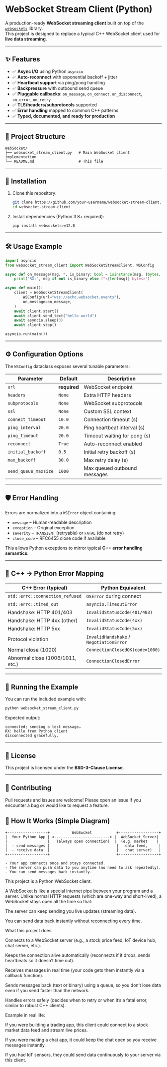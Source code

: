 # WebSocket Stream Client (Python)

A production-ready **WebSocket streaming client** built on top of the [`websockets`](https://websockets.readthedocs.io/) library.  
This project is designed to replace a typical C++ WebSocket client used for **live data streaming**.

---

## ✨ Features

- ✅ **Async I/O** using Python `asyncio`  
- ✅ **Auto-reconnect** with exponential backoff + jitter  
- ✅ **Heartbeat support** via ping/pong handling  
- ✅ **Backpressure** with outbound send queue  
- ✅ **Pluggable callbacks**: `on_message`, `on_connect`, `on_disconnect`, `on_error`, `on_retry`  
- ✅ **TLS/headers/subprotocols** supported  
- ✅ **Error handling** mapped to common C++ patterns  
- ✅ **Typed, documented, and ready for production**  

---

## 📂 Project Structure

```
WebSocket/
├── websocket_stream_client.py   # Main WebSocket client implementation
└── README.md                    # This file
```

---

## 🚀 Installation

1. Clone this repository:
   ```bash
   git clone https://github.com/your-username/websocket-stream-client.git
   cd websocket-stream-client
   ```

2. Install dependencies (Python 3.8+ required):
   ```bash
   pip install websockets>=12.0
   ```

---

## 🛠 Usage Example

```python
import asyncio
from websocket_stream_client import WebSocketStreamClient, WSConfig

async def on_message(msg, *, is_binary: bool = isinstance(msg, (bytes, bytearray))):
    print("RX:", msg if not is_binary else f"<{len(msg)} bytes>")

async def main():
    client = WebSocketStreamClient(
        WSConfig(url="wss://echo.websocket.events"),
        on_message=on_message,
    )
    await client.start()
    await client.send_text("hello world")
    await asyncio.sleep(3)
    await client.stop()

asyncio.run(main())
```

---

## ⚙️ Configuration Options

The `WSConfig` dataclass exposes several tunable parameters:

| Parameter            | Default     | Description |
|----------------------|-------------|-------------|
| `url`               | **required** | WebSocket endpoint |
| `headers`           | `None`      | Extra HTTP headers |
| `subprotocols`      | `None`      | WebSocket subprotocols |
| `ssl`               | `None`      | Custom SSL context |
| `connect_timeout`   | `10.0`      | Connection timeout (s) |
| `ping_interval`     | `20.0`      | Ping heartbeat interval (s) |
| `ping_timeout`      | `20.0`      | Timeout waiting for pong (s) |
| `reconnect`         | `True`      | Auto-reconnect enabled |
| `initial_backoff`   | `0.5`       | Initial retry backoff (s) |
| `max_backoff`       | `30.0`      | Max retry delay (s) |
| `send_queue_maxsize`| `1000`      | Max queued outbound messages |

---

## 🛡 Error Handling

Errors are normalized into a `WSError` object containing:

- `message` – Human-readable description  
- `exception` – Original exception  
- `severity` – `TRANSIENT` (retryable) or `FATAL` (do not retry)  
- `close_code` – RFC6455 close code if available  

This allows Python exceptions to mirror typical **C++ error handling semantics**.

---

## 🔄 C++ → Python Error Mapping

| C++ Error (typical)                 | Python Equivalent                      | Policy      |
|-------------------------------------|----------------------------------------|-------------|
| `std::errc::connection_refused`     | `OSError` during connect               | Retry       |
| `std::errc::timed_out`              | `asyncio.TimeoutError`                 | Retry       |
| Handshake: HTTP 401/403             | `InvalidStatusCode(401/403)`           | Fatal       |
| Handshake: HTTP 4xx (other)         | `InvalidStatusCode(4xx)`               | Fatal       |
| Handshake: HTTP 5xx                 | `InvalidStatusCode(5xx)`               | Retry       |
| Protocol violation                  | `InvalidHandshake` / `NegotiationError`| Fatal       |
| Normal close (1000)                 | `ConnectionClosedOK(code=1000)`        | Retry       |
| Abnormal close (1006/1011, etc.)    | `ConnectionClosedError`                | Retry       |

---

## 🧪 Running the Example

You can run the included example with:

```bash
python websocket_stream_client.py
```

Expected output:
```
connected; sending a test message…
RX: hello from Python client
disconnected gracefully.
```

---

## 📜 License

This project is licensed under the **BSD-3-Clause License**.

---

## 🙌 Contributing

Pull requests and issues are welcome! Please open an issue if you encounter a bug or would like to request a feature.



## 🔌 How It Works (Simple Diagram)

```
+------------------+          WebSocket           +------------------+
|  Your Python App | <-------------------------> |  WebSocket Server|
|                  |   (always open connection)  |  (e.g. market    |
|  - send messages |                              |   data feed,     |
|  - receive data  |                              |   chat server)   |
+------------------+                              +------------------+

- Your app connects once and stays connected.
- The server can push data to you anytime (no need to ask repeatedly).
- You can send messages back instantly.
```

This project is a Python WebSocket client.

A WebSocket is like a special internet pipe between your program and a server.
Unlike normal HTTP requests (which are one-way and short-lived), a WebSocket stays open all the time so that:

The server can keep sending you live updates (streaming data).

You can send data back instantly without reconnecting every time.

What this project does:

Connects to a WebSocket server (e.g., a stock price feed, IoT device hub, chat server, etc.).

Keeps the connection alive automatically (reconnects if it drops, sends heartbeats so it doesn’t time out).

Receives messages in real time (your code gets them instantly via a callback function).

Sends messages back (text or binary) using a queue, so you don’t lose data even if you send faster than the network.

Handles errors safely (decides when to retry or when it’s a fatal error, similar to robust C++ clients).

Example in real life:

If you were building a trading app, this client could connect to a stock market data feed and stream live prices.

If you were making a chat app, it could keep the chat open so you receive messages instantly.

If you had IoT sensors, they could send data continuously to your server via this client.